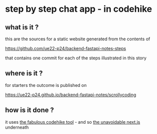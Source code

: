 # step by step chat app - in codehike

## what is it ?

this are the sources for a static website generated from the contents of

https://github.com/ue22-p24/backend-fastapi-notes-steps

that contains one commit for each of the steps illustrated in this story

## where is it ?

for starters the outcome is published on

https://ue22-p24.github.io/backend-fastapi-notes/scrollycoding

## how is it done ?

it uses [the fabulous codehike tool](https://codehike.org/) - and so [the unavoidable next.js](nextjs.org) underneath
